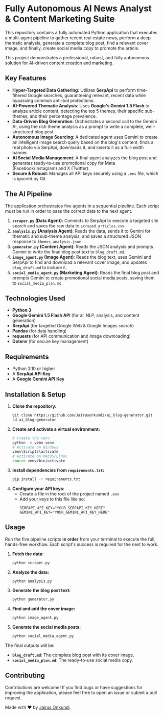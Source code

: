 # Fully Autonomous AI News Analyst & Content Marketing Suite

This repository contains a fully automated Python application that executes a multi-agent pipeline to gather recent real estate news, perform a deep thematic analysis, generate a complete blog post, find a relevant cover image, and finally, create social media copy to promote the article.

This project demonstrates a professional, robust, and fully autonomous solution for AI-driven content creation and marketing.

## Key Features

*   **Hyper-Targeted Data Gathering**: Utilizes **SerpApi** to perform time-filtered Google searches, guaranteeing relevant, recent data while bypassing common anti-bot protections.
*   **AI-Powered Thematic Analysis**: Uses **Google's Gemini 1.5 Flash** to analyze article content, detecting the top 5 themes, their specific sub-themes, and their percentage prevalence.
*   **Data-Driven Blog Generation**: Orchestrates a second call to the Gemini AI, using the rich theme analysis as a prompt to write a complete, well-structured blog post.
*   **Autonomous Image Sourcing**: A dedicated agent uses Gemini to create an intelligent image search query based on the blog's content, finds a real photo via SerpApi, downloads it, and inserts it as a full-width banner.
*   **AI Social Media Management**: A final agent analyzes the blog post and generates ready-to-use promotional copy for Meta (Facebook/Instagram) and X (Twitter).
*   **Secure & Robust**: Manages all API keys securely using a `.env` file, which is ignored by Git.

## The AI Pipeline

The application orchestrates five agents in a sequential pipeline. Each script must be run in order to pass the correct data to the next agent.

1.  **`scraper.py` (Data Agent)**: Connects to SerpApi to execute a targeted site search and saves the raw data to `scraped_articles.csv`.
2.  **`analysis.py` (Analysis Agent)**: Reads the data, sends it to Gemini for thematic and sub-theme analysis, and saves a structured JSON response to `themes_analysis.json`.
3.  **`generator.py` (Content Agent)**: Reads the JSON analysis and prompts Gemini to write the final blog post text to `blog_draft.md`.
4.  **`image_agent.py` (Image Agent)**: Reads the blog text, uses Gemini and SerpApi to find and download a relevant cover image, and updates `blog_draft.md` to include it.
5.  **`social_media_agent.py` (Marketing Agent)**: Reads the final blog post and prompts Gemini to create promotional social media posts, saving them to `social_media_plan.md`.

## Technologies Used

*   **Python 3**
*   **Google Gemini 1.5 Flash API** (for all NLP, analysis, and content generation)
*   **SerpApi** (for targeted Google Web & Google Images search)
*   **Pandas** (for data handling)
*   **requests** (for API communication and image downloading)
*   **Dotenv** (for secure key management)

## Requirements

*   Python 3.10 or higher
*   A **SerpApi API Key**
*   A **Google Gemini API Key**

## Installation & Setup

1.  **Clone the repository:**
    ```bash
    git clone https://github.com/Jairusonkundi/ai_blog-generator.git
    cd ai_blog-generator
    ```
2.  **Create and activate a virtual environment:**
    ```bash
    # Create the venv
    python -m venv venv
    # Activate on Windows
    venv\Scripts\activate
    # Activate on macOS/Linux
    source venv/bin/activate
    ```
3.  **Install dependencies from `requirements.txt`:**
    ```bash
    pip install -r requirements.txt
    ```
4.  **Configure your API keys:**
    *   Create a file in the root of the project named `.env`
    *   Add your keys to this file like so:
        ```
        SERPAPI_API_KEY="YOUR_SERPAPI_KEY_HERE"
        GEMINI_API_KEY="YOUR_GEMINI_API_KEY_HERE"
        ```

## Usage

Run the five pipeline scripts **in order** from your terminal to execute the full, hands-free workflow. Each script's success is required for the next to work.

1.  **Fetch the data:**
    ```bash
    python scraper.py
    ```
2.  **Analyze the data:**
    ```bash
    python analysis.py
    ```
3.  **Generate the blog post text:**
    ```bash
    python generator.py
    ```
4.  **Find and add the cover image:**
    ```bash
    python image_agent.py
    ```
5.  **Generate the social media posts:**
    ```bash
    python social_media_agent.py
    ```

The final outputs will be:
*   **`blog_draft.md`**: The complete blog post with its cover image.
*   **`social_media_plan.md`**: The ready-to-use social media copy.

## Contributing

Contributions are welcome! If you find bugs or have suggestions for improving the application, please feel free to open an issue or submit a pull request.


Made with ❤ by [Jairus Onkundi](https://github.com/Jairusonkundi).
